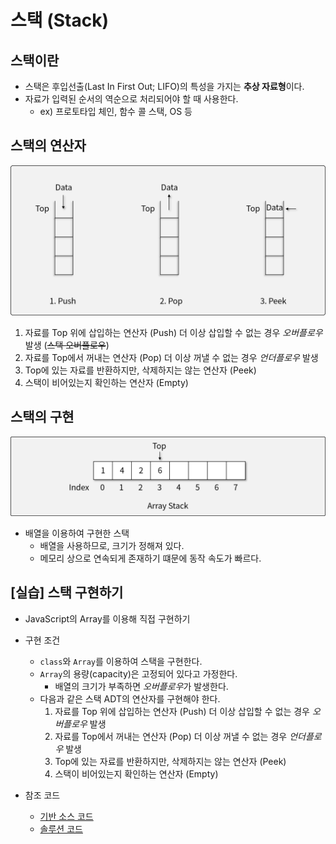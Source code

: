 # 스택 (Stack)

## 스택이란

- 스택은 후입선출(Last In First Out; LIFO)의 특성을 가지는 **추상 자료형**이다.
- 자료가 입력된 순서의 역순으로 처리되어야 할 때 사용한다.
  - ex) 프로토타입 체인, 함수 콜 스택, OS 등

## 스택의 연산자

![스택의 연산자](img/1.png)

1. 자료를 Top 위에 삽입하는 연산자 (Push)
  더 이상 삽입할 수 없는 경우 *오버플로우* 발생 (~~스택 오버플로우~~)
1. 자료를 Top에서 꺼내는 연산자 (Pop)
  더 이상 꺼낼 수 없는 경우 *언더플로우* 발생
1. Top에 있는 자료를 반환하지만, 삭제하지는 않는 연산자 (Peek)
1. 스택이 비어있는지 확인하는 연산자 (Empty)

## 스택의 구현

![스택](img/2.png)

- 배열을 이용하여 구현한 스택
  - 배열을 사용하므로, 크기가 정해져 있다.
  - 메모리 상으로 연속되게 존재하기 떄문에 동작 속도가 빠르다.

## [실습] 스택 구현하기

- JavaScript의 Array를 이용해 직접 구현하기
- 구현 조건
  - `class`와 `Array`를 이용하여 스택을 구현한다.
  - `Array`의 용량(capacity)은 고정되어 있다고 가정한다.
    - 배열의 크기가 부족하면 *오버플로우*가 발생한다.
  - 다음과 같은 스택 ADT의 연산자를 구현해야 한다.
    1. 자료를 Top 위에 삽입하는 연산자 (Push)
      더 이상 삽입할 수 없는 경우 *오버플로우* 발생
    1. 자료를 Top에서 꺼내는 연산자 (Pop)
      더 이상 꺼낼 수 없는 경우 *언더플로우* 발생
    1. Top에 있는 자료를 반환하지만, 삭제하지는 않는 연산자 (Peek)
    1. 스택이 비어있는지 확인하는 연산자 (Empty)

- 참조 코드  
  - [기반 소스 코드](src/before.js)
  - [솔루션 코드](src/after.js)
